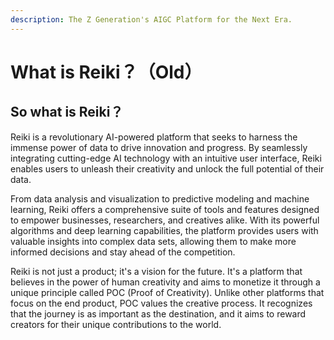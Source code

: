 ```yaml
---
description: The Z Generation's AIGC Platform for the Next Era.
---
```


# What is Reiki？（Old）

## So what is Reiki？

Reiki is a revolutionary AI-powered platform that seeks to harness the immense power of data to drive innovation and progress. By seamlessly integrating cutting-edge AI technology with an intuitive user interface, Reiki enables users to unleash their creativity and unlock the full potential of their data.

From data analysis and visualization to predictive modeling and machine learning, Reiki offers a comprehensive suite of tools and features designed to empower businesses, researchers, and creatives alike. With its powerful algorithms and deep learning capabilities, the platform provides users with valuable insights into complex data sets, allowing them to make more informed decisions and stay ahead of the competition.

Reiki is not just a product; it's a vision for the future. It's a platform that believes in the power of human creativity and aims to monetize it through a unique principle called POC (Proof of Creativity). Unlike other platforms that focus on the end product, POC values the creative process. It recognizes that the journey is as important as the destination, and it aims to reward creators for their unique contributions to the world.
